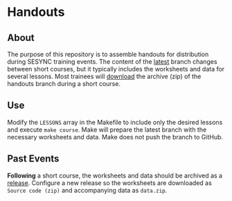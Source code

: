 # Handouts

## About

The purpose of this repository is to assemble handouts for distribution during SESYNC training events. The content of the [latest] branch changes between short courses, but it typically includes the worksheets and data for several lessons. Most trainees will [download] the archive (zip) of the handouts branch during a short course.

## Use

Modify the `LESSONS` array in the Makefile to include only the desired lessons and execute `make course`. Make will prepare the latest branch with the necessary worksheets and data. Make does not push the branch to GitHub.

## Past Events

**Following** a short course, the worksheets and data should be archived as a [release]. Configure a new release so the worksheets are downloaded as `Source code (zip)` and accompanying data as `data.zip`.

[latest]: ../latest
[release]: ../../releases
[download]: https://github.com/SESYNC-ci/handouts/archive/handouts.zip
